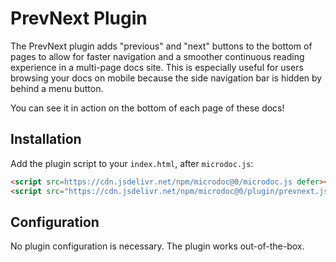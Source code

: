 # PrevNext Plugin

The PrevNext plugin adds "previous" and "next" buttons to the bottom of pages to allow for faster navigation and a smoother continuous reading experience in a multi-page docs site. This is especially useful for users browsing your docs on mobile because the side navigation bar is hidden by behind a menu button.

You can see it in action on the bottom of each page of these docs!

## Installation

Add the plugin script to your `index.html`, after `microdoc.js`:

```html
<script src=https://cdn.jsdelivr.net/npm/microdoc@0/microdoc.js defer></script>
<script src="https://cdn.jsdelivr.net/npm/microdoc@0/plugin/prevnext.js" defer></script>
```

## Configuration

No plugin configuration is necessary. The plugin works out-of-the-box.
